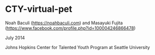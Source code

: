 # CTY-virtual-pet
Noah Baculi (https://noahbaculi.com) and Masayuki  Fujita (https://www.facebook.com/profile.php?id=100004246866478)

July 2014

Johns Hopkins Center for Talented Youth Program at Seattle University
